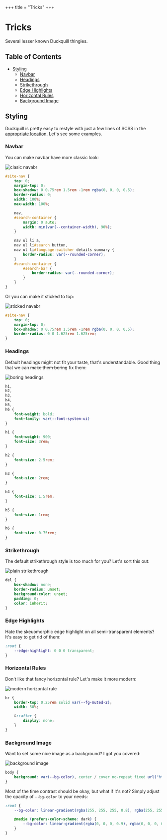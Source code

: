 +++
title = "Tricks"
+++

# Tricks

Several lesser known Duckquill thingies.

## Table of Contents

- [Styling](#styling)
  - [Navbar](#navbar)
  - [Headings](#headings)
  - [Strikethrough](#strikethrough)
  - [Edge Highlights](#edge-highlights)
  - [Horizontal Rules](#horizontal-rules)
  - [Background Image](#background-image)

## Styling

Duckquill is pretty easy to restyle with just a few lines of SCSS in the [appropriate location](@/_index.md#custom-stylesheets). Let's see some examples.

### Navbar

You can make navbar have more classic look:

![clasic navabr](https://files.catbox.moe/udj332.png)

```scss
#site-nav {
    top: 0;
    margin-top: 0;
    box-shadow: 0 0.75rem 1.5rem -1rem rgba(0, 0, 0, 0.5);
    border-radius: 0;
    width: 100%;
    max-width: 100%;

    nav,
    #search-container {
        margin: 0 auto;
        width: min(var(--container-width), 90%);
    }

    nav ul li a,
    nav ul li#search button,
    nav ul li#language-switcher details summary {
        border-radius: var(--rounded-corner);
    }
    #search-container {
        #search-bar {
            border-radius: var(--rounded-corner);
        }
    }
}
```

Or you can make it sticked to top:

![sticked navabr](https://files.catbox.moe/wkweqh.png)

```scss
#site-nav {
    top: 0;
    margin-top: 0;
    box-shadow: 0 0.75rem 1.5rem -1rem rgba(0, 0, 0, 0.5);
    border-radius: 0 0 1.625rem 1.625rem;
}
```

### Headings

Default headings might not fit your taste, that's understandable. Good thing that we can ~~make them boring~~ fix them:

![boring headings](https://files.catbox.moe/6ok740.png)

```scss
h1,
h2,
h3,
h4,
h5,
h6 {
    font-weight: bold;
    font-family: var(--font-system-ui)
}

h1 {
    font-weight: 900;
	font-size: 3rem;
}

h2 {
	font-size: 2.5rem;
}

h3 {
	font-size: 2rem;
}

h4 {
	font-size: 1.5rem;
}

h5 {
	font-size: 1rem;
}

h6 {
	font-size: 0.75rem;
}
```

### Strikethrough

The default strikethrough style is too much for you? Let's sort this out:

![plain strikethrough](https://files.catbox.moe/y2tbwm.png)

```scss
del {
    box-shadow: none;
    border-radius: unset;
    background-color: unset;
    padding: 0;
    color: inherit;
}
```

### Edge Highlights

Hate the skeuomorphic edge highlight on all semi-transparent elements? It's easy to get rid of them:

```scss
:root {
    --edge-highlight: 0 0 0 transparent;
}
```

### Horizontal Rules

Don't like that fancy horizontal rule? Let's make it more modern:

![modern horizontal rule](https://files.catbox.moe/qyqzoy.png)

```scss
hr {
    border-top: 0.25rem solid var(--fg-muted-2);
    width: 50%;

    &::after {
        display: none;
    }
}
```

### Background Image

Want to set some nice image as a background? I got you covered:

![background image](https://files.catbox.moe/kgrgqr.png)

```scss
body {
    background: var(--bg-color), center / cover no-repeat fixed url("https://images.unsplash.com/photo-1523712999610-f77fbcfc3843?q=80&w=1170&auto=format&fit=crop&ixlib=rb-4.0.3&ixid=M3wxMjA3fDB8MHxwaG90by1wYWdlfHx8fGVufDB8fHx8fA%3D%3D");
}
```

Most of the time contrast should be okay, but what if it's not? Simply adjust the opacity of `--bg-color` to your needs:

```scss
:root {
    --bg-color: linear-gradient(rgba(255, 255, 255, 0.8), rgba(255, 255, 255, 0.8));

    @media (prefers-color-scheme: dark) {
        --bg-color: linear-gradient(rgba(0, 0, 0, 0.9), rgba(0, 0, 0, 0.9));
    }
}
```
